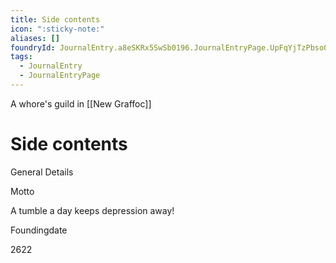 ```yaml
---
title: Side contents
icon: ":sticky-note:"
aliases: []
foundryId: JournalEntry.a8eSKRx5SwSb0196.JournalEntryPage.UpFqYjTzPbso09AC
tags:
  - JournalEntry
  - JournalEntryPage
---
```

A whore's guild in [[New Graffoc]]
# Side contents
General Details

Motto

A tumble a day keeps depression away!

Foundingdate

2622